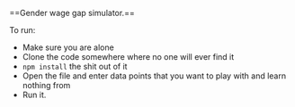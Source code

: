 ==Gender wage gap simulator.==

To run:
* Make sure you are alone
* Clone the code somewhere where no one will ever find it
* `npm install` the shit out of it
* Open the file and enter data points that you want to play with and learn nothing from
* Run it.